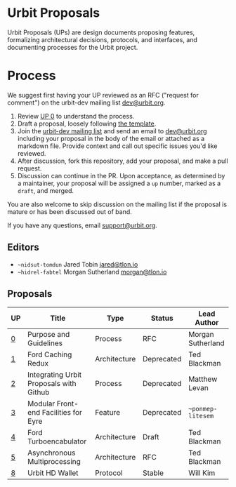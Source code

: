 # Urbit Proposals

Urbit Proposals (UPs) are design documents proposing features, formalizing architectural decisions, protocols, and interfaces, and documenting processes for the Urbit project. 

# Process 

We suggest first having your UP reviewed as an RFC ("request for comment") on the urbit-dev mailing list <dev@urbit.org>. 

1. Review [UP 0](000-purpose-and-guidelines.md) to understand the process.
2. Draft a proposal, loosely following [the template](proposal-template.md).
3. Join the [urbit-dev mailing list](https://groups.google.com/a/urbit.org/forum/#!forum/dev) and send an email to <dev@urbit.org> including your proposal in the body of the email or attached as a markdown file. Provide context and call out specific issues you'd like reviewed.
4. After discussion, fork this repository, add your proposal, and make a pull request.
5. Discussion can continue in the PR. Upon acceptance, as determined by a maintainer, your proposal will be assigned a `up` number, marked as a `draft`, and merged.

You are also welcome to skip discussion on the mailing list if the proposal is mature or has been discussed out of band.

If you have any questions, email <support@urbit.org>.

## Editors

- `~nidsut-tomdun` Jared Tobin <jared@tlon.io>
- `~hidrel-fabtel` Morgan Sutherland <morgan@tlon.io>

## Proposals 

UP                                                | Title                                    | Type          | Status     | Lead Author
--------------------------------------------------|------------------------------------------|---------------|------------|-------------------
[0](000-purpose-and-guidelines.md)                | Purpose and Guidelines                   | Process       | RFC        | Morgan Sutherland 
[1](001-ford-caching-redux.md)                    | Ford Caching Redux                       | Architecture  | Deprecated | Ted Blackman      
[2](002-integrating-urbit-proposals-github.md)    | Integrating Urbit Proposals with Github  | Process       | Deprecated | Matthew Levan 
[3](003-modular-front-end-facilities-eyre.md)     | Modular Front-end Facilities for Eyre    | Feature       | Deprecated | `~ponmep-litesem` 
[4](004-ford-turboencabulator.md)                 | Ford Turboencabulator                    | Architecture  | Draft      | Ted Blackman
[5](005-asynchronous-multiprocessing.md)          | Asynchronous Multiprocessing             | Architecture  | RFC        | Ted Blackman
[8](008-urbit-hd-wallet.md)                       | Urbit HD Wallet                          | Protocol      | Stable     | Will Kim
